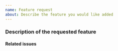 ```yaml
---
name: Feature request
about: Describe the feature you would like added
---
```


<!-- Thank you for opening an issue. Please be sure to review our [Contribution guidelines](CONTRIBUTING.md). -->

### Description of the requested feature

<!-- Review the [RFC process](https://github.com/hse-project/rfcs) to determine if your request requires an RFC. -->

<!-- A clear and concise description of the feature being requested. -->


#### Related issues

